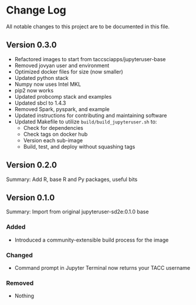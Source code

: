 # Change Log

All notable changes to this project are to be documented in this file.

## Version 0.3.0

 - Refactored images to start from taccsciapps/jupyteruser-base
 - Removed jovyan user and environment
 - Optimized docker files for size (now smaller)
 - Updated python stack
 - Numpy now uses Intel MKL
 - pip2 now works
 - Updated probcomp stack and examples
 - Updated sbcl to 1.4.3
 - Removed Spark, pyspark, and example
 - Updated instructions for contributing and maintaining software
 - Updated Makefile to utilize `build/build_jupyteruser.sh` to:
   - Check for dependencies
   - Check tags on docker hub
   - Version each sub-image
   - Build, test, and deploy without squashing tags

## Version 0.2.0

Summary: Add R, base R and Py packages, useful bits

## Version 0.1.0

Summary: Import from original jupyteruser-sd2e:0.1.0 base

### Added
* Introduced a community-extensible build process for the image

### Changed
* Command prompt in Jupyter Terminal now returns your TACC username

### Removed
* Nothing

